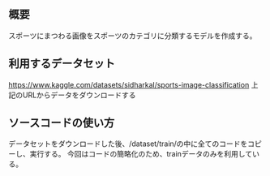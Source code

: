 ## 概要
スポーツにまつわる画像をスポーツのカテゴリに分類するモデルを作成する。
## 利用するデータセット
https://www.kaggle.com/datasets/sidharkal/sports-image-classification
上記のURLからデータをダウンロードする
## ソースコードの使い方
データセットをダウンロードした後、/dataset/train/の中に全てのコードをコピーし、実行する。
今回はコードの簡略化のため、trainデータのみを利用している。